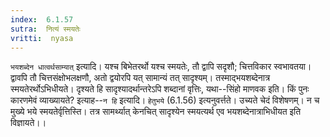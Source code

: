 ```yaml
---
index:  6.1.57
sutra:  नित्यं स्मयतेः
vritti:  nyasa
---
```


`भयशब्देन धात्वर्थसाम्यात्` इत्यादि। यश्च बिभेतरर्थो यश्च स्मयतेः, तौ द्वापि सदृशौ; चित्तविकार स्वभावतया। द्वावपि तौ चित्तसंक्षोभलक्षणौ, अतो द्वयोरपि यत् सामान्यं तत् सादृश्यम्। तस्माद्भयशब्देनात्र स्मयतेरर्थोऽभिधीयते। दृश्यते हि सादृश्यादर्थान्तरेऽपि शब्दानां वृत्तिः, यथा--सिंहो माणवक इति। किं पुनः कारणमेवं व्याख्यायते? इत्याह--`न हि` इत्यादि। `हेतुभये` (6.1.56) इत्यनुवर्त्तते। उच्यते चेदं विशेषणम्। न च मुख्ये भये स्मयतेर्वृत्तिस्ति। तत्र सामर्थ्यात् केनचित् सादृश्येन स्मयत्यर्थ एव भयशब्देनात्राभिधीयत इति विज्ञायते।।

